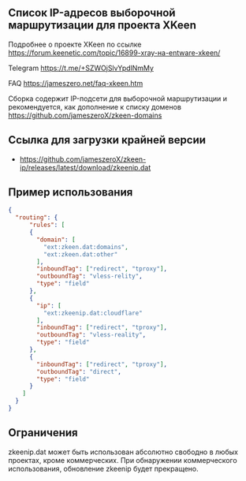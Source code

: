 ## Список IP-адресов выборочной маршрутизации для проекта XKeen

Подробнее о проекте XKeen по ссылке <https://forum.keenetic.com/topic/16899-xray-на-entware-xkeen/>

Telegram <https://t.me/+SZWOjSlvYpdlNmMy>

FAQ <https://jameszero.net/faq-xkeen.htm>

Сборка содержит IP-подсети для выборочной маршрутизации и рекомендуется, как дополнение к списку доменов <https://github.com/jameszeroX/zkeen-domains>

## Ссылка для загрузки крайней версии

- <https://github.com/jameszeroX/zkeen-ip/releases/latest/download/zkeenip.dat>

## Пример использования

```json
{
  "routing": {
      "rules": [
      {
        "domain": [
          "ext:zkeen.dat:domains",
          "ext:zkeen.dat:other"
        ],
        "inboundTag": ["redirect", "tproxy"],
        "outboundTag": "vless-relity",
        "type": "field"
      },
      {
        "ip": [
          "ext:zkeenip.dat:cloudflare"
        ],
        "inboundTag": ["redirect", "tproxy"],
        "outboundTag": "vless-reality",
        "type": "field"
      },
      {
        "inboundTag": ["redirect", "tproxy"],
        "outboundTag": "direct",
        "type": "field"
      }
    ]
  }
}
```

## Ограничения
zkeenip.dat может быть использован абсолютно свободно в любых проектах, кроме коммерческих. При обнаружении коммерческого использования, обновление zkeenip будет прекращено.
